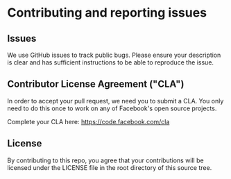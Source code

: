 # Contributing and reporting issues

## Issues
We use GitHub issues to track public bugs. Please ensure your description is
clear and has sufficient instructions to be able to reproduce the issue.

## Contributor License Agreement ("CLA")
In order to accept your pull request, we need you to submit a CLA. You only need
to do this once to work on any of Facebook's open source projects.

Complete your CLA here: <https://code.facebook.com/cla>

## License
By contributing to this repo, you agree that your contributions will be licensed
under the LICENSE file in the root directory of this source tree.
